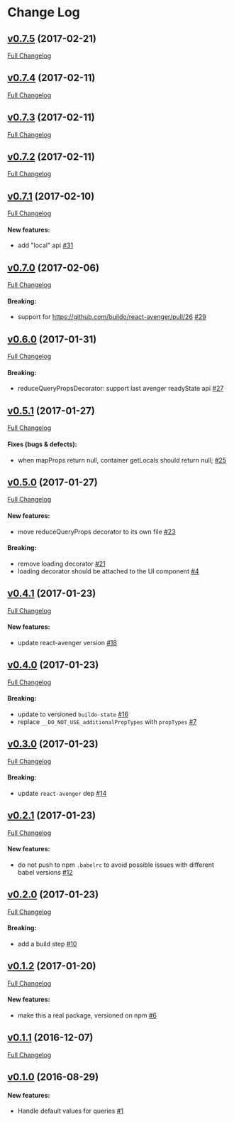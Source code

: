 #  Change Log



## [v0.7.5](https://github.com/buildo/react-container/tree/v0.7.5) (2017-02-21)
[Full Changelog](https://github.com/buildo/react-container/compare/v0.7.4...v0.7.5)

## [v0.7.4](https://github.com/buildo/react-container/tree/v0.7.4) (2017-02-11)
[Full Changelog](https://github.com/buildo/react-container/compare/v0.7.3...v0.7.4)

## [v0.7.3](https://github.com/buildo/react-container/tree/v0.7.3) (2017-02-11)
[Full Changelog](https://github.com/buildo/react-container/compare/v0.7.2...v0.7.3)

## [v0.7.2](https://github.com/buildo/react-container/tree/v0.7.2) (2017-02-11)
[Full Changelog](https://github.com/buildo/react-container/compare/v0.7.1...v0.7.2)

## [v0.7.1](https://github.com/buildo/react-container/tree/v0.7.1) (2017-02-10)
[Full Changelog](https://github.com/buildo/react-container/compare/v0.7.0...v0.7.1)

#### New features:

- add "local" api [#31](https://github.com/buildo/react-container/issues/31)

## [v0.7.0](https://github.com/buildo/react-container/tree/v0.7.0) (2017-02-06)
[Full Changelog](https://github.com/buildo/react-container/compare/v0.6.0...v0.7.0)

#### Breaking:

- support for https://github.com/buildo/react-avenger/pull/26 [#29](https://github.com/buildo/react-container/issues/29)

## [v0.6.0](https://github.com/buildo/react-container/tree/v0.6.0) (2017-01-31)
[Full Changelog](https://github.com/buildo/react-container/compare/v0.5.1...v0.6.0)

#### Breaking:

- reduceQueryPropsDecorator: support last avenger readyState api [#27](https://github.com/buildo/react-container/issues/27)

## [v0.5.1](https://github.com/buildo/react-container/tree/v0.5.1) (2017-01-27)
[Full Changelog](https://github.com/buildo/react-container/compare/v0.5.0...v0.5.1)

#### Fixes (bugs & defects):

- when mapProps return null, container getLocals should return null; [#25](https://github.com/buildo/react-container/issues/25)

## [v0.5.0](https://github.com/buildo/react-container/tree/v0.5.0) (2017-01-27)
[Full Changelog](https://github.com/buildo/react-container/compare/v0.4.1...v0.5.0)

#### New features:

- move reduceQueryProps decorator to its own file [#23](https://github.com/buildo/react-container/issues/23)

#### Breaking:

- remove loading decorator  [#21](https://github.com/buildo/react-container/issues/21)
- loading decorator should be attached to the UI component [#4](https://github.com/buildo/react-container/issues/4)

## [v0.4.1](https://github.com/buildo/react-container/tree/v0.4.1) (2017-01-23)
[Full Changelog](https://github.com/buildo/react-container/compare/v0.4.0...v0.4.1)

#### New features:

- update react-avenger version [#18](https://github.com/buildo/react-container/issues/18)

## [v0.4.0](https://github.com/buildo/react-container/tree/v0.4.0) (2017-01-23)
[Full Changelog](https://github.com/buildo/react-container/compare/v0.3.0...v0.4.0)

#### Breaking:

- update to versioned `buildo-state` [#16](https://github.com/buildo/react-container/issues/16)
- replace `__DO_NOT_USE_additionalPropTypes` with `propTypes` [#7](https://github.com/buildo/react-container/issues/7)

## [v0.3.0](https://github.com/buildo/react-container/tree/v0.3.0) (2017-01-23)
[Full Changelog](https://github.com/buildo/react-container/compare/v0.2.1...v0.3.0)

#### Breaking:

- update `react-avenger` dep [#14](https://github.com/buildo/react-container/issues/14)

## [v0.2.1](https://github.com/buildo/react-container/tree/v0.2.1) (2017-01-23)
[Full Changelog](https://github.com/buildo/react-container/compare/v0.2.0...v0.2.1)

#### New features:

- do not push to npm `.babelrc` to avoid possible issues with different babel versions [#12](https://github.com/buildo/react-container/issues/12)

## [v0.2.0](https://github.com/buildo/react-container/tree/v0.2.0) (2017-01-23)
[Full Changelog](https://github.com/buildo/react-container/compare/v0.1.2...v0.2.0)

#### Breaking:

- add a build step [#10](https://github.com/buildo/react-container/issues/10)

## [v0.1.2](https://github.com/buildo/react-container/tree/v0.1.2) (2017-01-20)
[Full Changelog](https://github.com/buildo/react-container/compare/v0.1.1...v0.1.2)

#### New features:

- make this a real package, versioned on npm [#6](https://github.com/buildo/react-container/issues/6)

## [v0.1.1](https://github.com/buildo/react-container/tree/v0.1.1) (2016-12-07)
[Full Changelog](https://github.com/buildo/react-container/compare/v0.1.0...v0.1.1)

## [v0.1.0](https://github.com/buildo/react-container/tree/v0.1.0) (2016-08-29)


#### New features:

- Handle default values for queries [#1](https://github.com/buildo/react-container/issues/1)